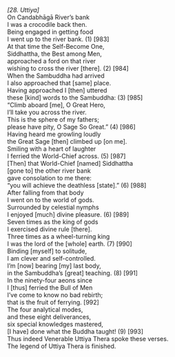 *\[28. Uttiya\]*  
On Candabhāgā River’s bank  
I was a crocodile back then.  
Being engaged in getting food  
I went up to the river bank. (1) \[983\]  
At that time the Self-Become One,  
Siddhattha, the Best among Men,  
approached a ford on that river  
wishing to cross the river \[there\]. (2) \[984\]  
When the Sambuddha had arrived  
I also approached that \[same\] place.  
Having approached I \[then\] uttered  
these \[kind\] words to the Sambuddha: (3) \[985\]  
“Climb aboard \[me\], O Great Hero,  
I’ll take you across the river.  
This is the sphere of my fathers;  
please have pity, O Sage So Great.” (4) \[986\]  
Having heard me growling loudly  
the Great Sage \[then\] climbed up \[on me\].  
Smiling with a heart of laughter  
I ferried the World-Chief across. (5) \[987\]  
\[Then\] that World-Chief \[named\] Siddhattha  
\[gone to\] the other river bank  
gave consolation to me there:  
“you will achieve the deathless \[state\].” (6) \[988\]  
After falling from that body  
I went on to the world of gods.  
Surrounded by celestial nymphs  
I enjoyed \[much\] divine pleasure. (6) \[989\]  
Seven times as the king of gods  
I exercised divine rule \[there\].  
Three times as a wheel-turning king  
I was the lord of the \[whole\] earth. (7) \[990\]  
Binding \[myself\] to solitude,  
I am clever and self-controlled.  
I’m \[now\] bearing \[my\] last body,  
in the Sambuddha’s \[great\] teaching. (8) \[991\]  
In the ninety-four aeons since  
I \[thus\] ferried the Bull of Men  
I’ve come to know no bad rebirth;  
that is the fruit of ferrying. \[992\]  
The four analytical modes,  
and these eight deliverances,  
six special knowledges mastered,  
\[I have\] done what the Buddha taught! (9) \[993\]  
Thus indeed Venerable Uttiya Thera spoke these verses.  
The legend of Uttiya Thera is finished.
